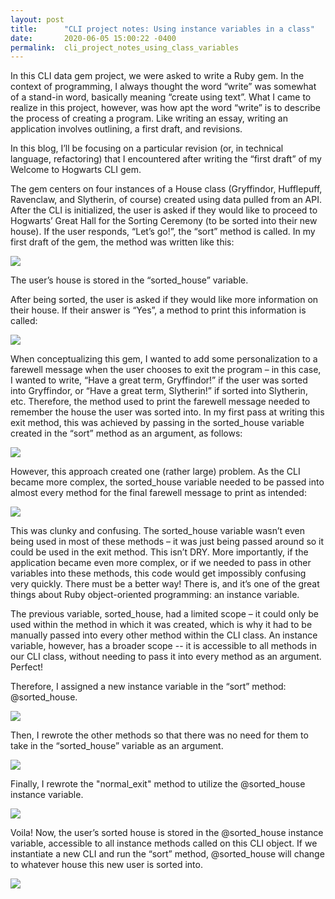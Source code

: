 ```yaml
---
layout: post
title:      "CLI project notes: Using instance variables in a class"
date:       2020-06-05 15:00:22 -0400
permalink:  cli_project_notes_using_class_variables
---
```



In this CLI data gem project, we were asked to write a Ruby gem. In the context of programming, I always thought the word “write” was somewhat of a stand-in word, basically meaning “create using text”. What I came to realize in this project, however, was how apt the word “write” is to describe the process of creating a program. Like writing an essay, writing an application involves outlining, a first draft, and revisions. 

In this blog, I’ll be focusing on a particular revision (or, in technical language, refactoring) that I encountered after writing the “first draft” of my Welcome to Hogwarts CLI gem.

The gem centers on four instances of a House class (Gryffindor, Hufflepuff, Ravenclaw, and Slytherin, of course) created using data pulled from an API. After the CLI is initialized, the user is asked if they would like to proceed to Hogwarts’ Great Hall for the Sorting Ceremony (to be sorted into their new house). If the user responds, “Let’s go!”, the “sort” method is called. In my first draft of the gem, the method was written like this:

![](https://i.imgur.com/JWEbf0sl.png)

The user’s house is stored in the “sorted_house” variable.

After being sorted, the user is asked if they would like more information on their house. If their answer is “Yes”, a method to print this information is called:

![](https://i.imgur.com/IZf0c5ll.png)

When conceptualizing this gem, I wanted to add some personalization to a farewell message when the user chooses to exit the program – in this case, I wanted to write, “Have a great term, Gryffindor!” if the user was sorted into Gryffindor, or “Have a great term, Slytherin!” if sorted into Slytherin, etc. Therefore, the method used to print the farewell message needed to remember the house the user was sorted into. In my first pass at writing this exit method, this was achieved by passing in the sorted_house variable created in the “sort” method as an argument, as follows:

![](https://i.imgur.com/MtjlUgFl.png)

However, this approach created one (rather large) problem. As the CLI became more complex, the sorted_house variable needed to be passed into almost every method for the final farewell message to print as intended:

![](https://i.imgur.com/1Nq6Psyl.png)

This was clunky and confusing. The sorted_house variable wasn’t even being used in most of these methods – it was just being passed around so it could be used in the exit method. This isn’t DRY. More importantly, if the application became even more complex, or if we needed to pass in other variables into these methods, this code would get impossibly confusing very quickly. There must be a better way! There is, and it’s one of the great things about Ruby object-oriented programming: an instance variable.

The previous variable, sorted_house, had a limited scope – it could only be used within the method in which it was created, which is why it had to be manually passed into every other method within the CLI class. An instance variable, however, has a broader scope -- it is accessible to all methods in our CLI class, without needing to pass it into every method as an argument. Perfect!

Therefore, I assigned a new instance variable in the “sort” method: @sorted_house.

![](https://i.imgur.com/reAE3gQl.png)

Then, I rewrote the other methods so that there was no need for them to take in the “sorted_house” variable as an argument.

![](https://i.imgur.com/x2C6OWXl.png)

Finally, I rewrote the "normal_exit" method to utilize the @sorted_house instance variable.

![](https://i.imgur.com/zYRsKSJl.png)

Voila! Now, the user’s sorted house is stored in the @sorted_house instance variable, accessible to all instance methods called on this CLI object. If we instantiate a new CLI and run the “sort” method, @sorted_house will change to whatever house this new user is sorted into.

![](https://i.imgur.com/jlUHyQCl.png)







